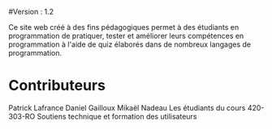 #Version : 1.2

Ce site web créé à des fins pédagogiques permet à des étudiants en programmation de pratiquer, tester et améliorer leurs compétences en programmation à l'aide de quiz élaborés dans de nombreux langages de programmation.

# Contributeurs

Patrick Lafrance
Daniel Gailloux
Mikaël Nadeau
Les étudiants du cours 420-303-RO Soutiens technique et formation des utilisateurs
